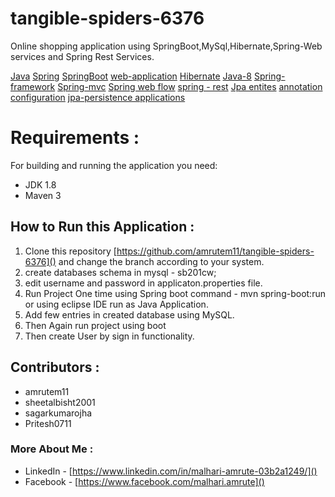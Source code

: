 # tangible-spiders-6376
Online shopping application using SpringBoot,MySql,Hibernate,Spring-Web services and Spring Rest Services.

[Java](https://github.com/topics/java) [Spring](https://github.com/topics/spring)           [SpringBoot](https://github.com/topics/spring-boot) 
[web-application](https://github.com/topics/web-application)
[Hibernate](https://github.com/topics/hibernate) [Java-8](https://github.com/topics/java-8) [Spring-framework](https://github.com/topics/springframework)
[Spring-mvc](https://github.com/topics/spring-mvc) [Spring web flow](https://github.com/topics/spring-web-flow) [spring - rest](https://github.com/topics/spring-rest) 
[Jpa entites](https://github.com/topics/jpa-entities) [annotation configuration](https://github.com/topics/annotation-configuration)
[jpa-persistence applications](https://github.com/topics/jpa-persistence-applications)


# Requirements :

For building and running the application you need:

* JDK 1.8
* Maven 3


## How to Run this Application :

1. Clone this repository [https://github.com/amrutem11/tangible-spiders-6376]() and change the branch according to your system.
2. create databases schema in mysql - sb201cw;
3. edit username and password in applicaton.properties file.
4. Run Project One time using Spring boot command - mvn spring-boot:run or using eclipse IDE run as Java Application.
5. Add few entries in created database using MySQL.
6. Then Again run project using boot
7. Then create User by sign in functionality.


## Contributors :
* amrutem11
* sheetalbisht2001
* sagarkumarojha
* Pritesh0711

### More About Me :
* LinkedIn - [https://www.linkedin.com/in/malhari-amrute-03b2a1249/]()
* Facebook - [https://www.facebook.com/malhari.amrute]()
